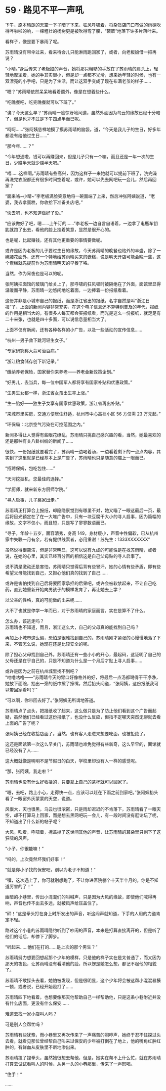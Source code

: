 <link rel="stylesheet" href="../styles/text.css"/>
<h1>59 · 路见不平一声吼</h1>

下午，原本晴朗的天空一下子暗了下来，狂风呼啸着，将杂货店门口布做的雨棚吹得哗啦啦的响，一棵粗壮的杨树更是被吹得弯了腰，“簌簌”地落下许多片落叶来。

看样子，像是要下暴雨了呢。

苏雨晴没有带伞过来，看来待会儿只能淋雨跑回家了，或者，向老板娘借一把再说？

“小晴。”身后传来了老板娘的声音，她将那只粗糙的手放在了苏雨晴的肩头上，轻轻地摩挲着，她的手其实很小，但是却一点都不光滑，想来她年轻的时候，也有一双漂亮的小手吧，只是为了生活，而让这双手变成了现在布满老茧的样子……

“嗯？”苏雨晴依然呆呆地看着窗外，像是在想着些什么。

“吃晚餐吧，吃完晚餐就可以下班了。”

“诶？今天这么早？”苏雨晴一脸惊讶地问道，虽然外面因为乌云的缘故已经十分暗了，但是也才不过是下午四点半而已呢。

“呵呵……”张阿姨慈祥地摸了摸苏雨晴的脑袋，道，“今天是我儿子的生日，好多年都没有给他过生日……”

“那今年……？”

“今年想通啦，钱可以再赚回来，但是儿子只有一个嘛，而且还是一年一次的生日，少赚半天就少赚半天吧。”

“唔……这样啊。”苏雨晴有些高兴，因为这样子一来她就可以提前下班了，洗完澡再洗完衣服都还有很多时间空着呢，或许，她可以先去网吧玩一会儿，然后再回家？

“面来咯\~小晴\~”李老板满脸笑意地将一碗面端了上来，然后冲张阿姨说道，“老婆，我去拿蛋糕，你收拾下准备关店吧。”

“快去吧，也不知道做好了没。”

“应该做好了吧，嗯……上午订的……”李老板一边自言自语着，一边拿了电瓶车钥匙就跑了出去，看他的脸上挂着笑意，显然是很开心的。

也是呢，比起赚钱，还有其他更重要的事情要做呢。

或许是因为老板的儿子要过生日的缘故，今天苏雨晴的晚餐也格外的丰盛，除了一碗腰花面外，还有一个特地给苏雨晴买来的嵌糕，说是明天开店可能会晚一些，这个嵌糕就先提前作为苏雨晴明天的早餐了咯。

当然，作为宵夜也是可以的呢。

张阿姨把面馆的玻璃门给关上了，那呼啸的狂风顿时被隔绝在了外面，面馆里显得温暖而平静，苏雨晴一边悠闲地吃着面，一边捧着一份报纸看着。

这份并非是小城市自己的报纸，而是浙江省出的报纸，名字自然是叫“浙江日报”了，上面的新闻内容非常充实，在这个电子信息还不算特别普及的年代，报纸的作用是相当大的，有很多人每天都会买报纸看，而光是这么一份报纸，就足足有二十来张，也就是四十多面，可以说信息量相当大了。

上面不仅有新闻，还有各种各样的小广告，以及一些活动的宣传信息……

“杭州一男子救下跳河轻生女子。”

“专家研究称大蒜可治百病。”

“浙江粮食储存创下新记录。”

“缴纳养老保险，国家替你来养老——养老金新政策企划。”

“好男儿，去当兵，每一位中国军人都将享有国家补贴和优惠政策。”

“生男生女都一样，浙江省女孩出生率上涨。”

“生一胎好——独生子女享有国家优惠政策，浙江省再出补贴。”

“来城市里买房，交通方便居住舒适，杭州市中心高档小区 56 方仅需 23 万元起。”

“环保局：北京空气污染在可控范围之内。”

新闻多得让人觉得有些眼花缭乱，苏雨晴只挑自己感兴趣的看，当然，她最喜欢的还是那种有关八卦纠纷的新闻了……

很快，一份报纸就要看完了，苏雨晴一边喝着汤，一边看着剩下的一点点内容，其实到了这里就是已经基本上是广告了，苏雨晴也只是随意的瞄上一眼而已。

“招聘保姆，包吃包住……”

“天河挖掘机，您最佳的选择。”

“学厨师，就来新东方厨师学院。”

“寻人启事，儿子离家出走。”

苏雨晴正打算合上报纸，却隐隐察觉到有哪里不对，她又瞄了一眼这最后一页，最后将目光锁定在了在一大堆广告中，只有一块豆腐干大小的寻人启事，因为篇幅的缘故，文字不仅小，而且短，只是写了寥寥数语而已。

“寻子，年龄十五岁，面容清秀，身高 149，身材瘦小，声音中性偏软，已从杭州家中失联一月有余，若有提供线索者，必用重谢！苏先生：1333XXXXXXX”

虽然说得很简洁，但是非常明显，这可以说有九成的可能性是在找苏雨晴，或者说，在她的心里，其实已经百分百的相信这是自己父母贴的寻人启事了。

说不清是激动还是害怕，苏雨晴只觉得后背有些冒汗，她的心情有些矛盾，即有些希望父母能找到自己，又担心他们真的找到了自己……

或许是害怕找到自己后将要回家承担的后果吧，或许会被软禁起来，不让自己吃药，直到她重新开始向男孩子的模样发育了，再让她去上学？

以父亲的性格，真的可能做的出来呢……

大不了也就是停学一年而已，对于苏雨晴的家庭而言，实在是算不了什么。

怎么办，该逃走吗？\
苏雨晴也不知道，而且，浙江这么大，自己的父母真的能找到自己吗？

再加上小城市这么偏，恐怕是很难找到自己的，苏雨晴刚才紧张的心慢慢地落了下来，不管怎么说，她现在还是比较安全的呢。

除了担心父母找到自己外，苏雨晴还有一些小小的开心，最起码，这证明了自己的父母还是在乎自己的，只是不知道为什么是一个月后才贴上寻人启事……

或许是因为之前在杭州城里找不到吧？\
“咕噜咕噜——”苏雨晴今天的胃口好像格外的好，将最后一点汤都喝得干干净净，她放下面碗，抽出一旁的纸巾擦了擦嘴，然后抬头问道，“张阿姨，这份报纸我可以带回家看吗？”

“可以啊，你带回去好了。”张阿姨无所谓地答道。

苏雨晴点了点头，把报纸收了起来，这么做只是为了防止他们看到这个广告而起疑，虽然他们已经看过这份报纸了，也没什么反应，但指不定哪天突然无聊就去看上面的广告了呢？

张阿姨已经在收拾店面了，当然，也有客人走进来想要吃面，也被拒绝了。

这还是面馆第一次这么早关门，苏雨晴也难免觉得有些新奇，这么早早的，面馆就已经没有了人……

这大概就像是明明不是节假日的白天，学校里却没有人一样的感觉呢。

“那，张阿姨，我走啦？”

苏雨晴也没有什么好收拾的，只要拿上自己的茶杯就可以回家了。

“嗯，去吧，路上小心，走得快一点，应该可以赶在下雨之前到家吧。”张阿姨抬头看了一眼窗外灰蒙蒙的天空，说道。

风很大，天也很黑，乌云也很浓密，只是雨却迟迟的不肯落下，苏雨晴看了一眼天空，却不打算马上回家，而是想去黑网吧玩一会儿，有一段时间没有逛论坛了呢，不知道出了什么新的帖子呢？

大风，吹着，呼啸着，掩盖掉了这世间其他的声音，让苏雨晴的耳朵里只剩下了这狂啸的风声。

“小子，你很能嘛！”

“吗的，上次竟然坏我们好事！”

“就是你小子找的保安吧，别以为老子不知道！”

“嘿，这次遇上了，你可就别想跑了，不让你进医院躺个十天半个月的，你是不知道厉害的了！”

幽暗的小巷里，传出小混混们的叫喊声，只是因为大风的缘故，即使他们喊得再响，声音也传不出去多远，就被风声给压盖住了。

“砰！”这是拳头打在身上时所发出的声音，听这闷声就知道，下手的人用的力道肯定不轻。

路过这个小巷的苏雨晴隐约听到了吵闹的声音，本来是打算直接离开的，但是听了他们的话后，却停下了脚步。

“听起来……他们在打的……是上次的那个男生？”

苏雨晴努力想要回想起那个少年的模样，只是他的样子实在是太普通了，而又因为那天的夜色，让苏雨晴没有看清他的脸，所以愣是她怎么想，都记不起他的相貌了。

苏雨晴不敢探头去看，她怕被发现，但是很明显，这个少年将会被这帮小混混暴揍一顿，或者说，已经开始殴打了……

苏雨晴四下地看着，也想要像那天他帮助自己一样帮助他，只是这条小巷附近并没有什么店面，更没有什么保安……

难道去找一家小店叫人吗？

可是别人会帮忙吗？

苏雨晴有些犹豫，而小巷里又再次传来了一声痛苦的闷哼声，她终于忍不住探过头去看，就看见那位曾经帮自己叫来过保安的少年被打倒在了地上，他的嘴角红肿红肿的，有鲜血从皮肤里不断地渗出来。

苏雨晴捏了捏拳头，虽然她很想去帮他，但是，她实在帮不上什么忙，就在苏雨晴打算去试试看叫人的时候，从另一头的小巷那里，传来了一声怒喝。

“住手！”

……
